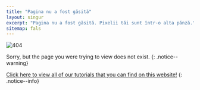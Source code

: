 ```yaml
---
title: "Pagina nu a fost găsită"
layout: singur
excerpt: "Pagina nu a fost găsită. Pixelii tăi sunt într-o alta pănză."
sitemap: fals
---
```


![404](/images/404.jpg)

Sorry, but the page you were trying to view does not exist.
{: .notice--warning}

[Click here to view all of our tutorials that you can find on this website!](navigare-site)
{: .notice--info}
